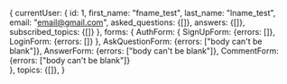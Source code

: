{
  currentUser: {
    id: 1,
    first_name: "fname_test",
    last_name: "lname_test",
    email: "email@gmail.com",
    asked_questions: {[]},
    answers: {[]},
    subscribed_topics: {[]}
  },
  forms: {
    AuthForm: {
      SignUpForm: {errors: []},
      LoginForm: {errors: []}
      },
    AskQuestionForm: {errors: ["body can't be blank"]},
    AnswerForm: {errors: ["body can't be blank"]},
    CommentForm: {errors: ["body can't be blank"]}    
  },
  topics: {[]},
}
